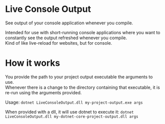 # Live Console Output
See output of your console application whenever you compile.

Intended for use with short-running console applications where you want to constantly see the output refreshed whenever you compile.  
Kind of like live-reload for websites, but for console.

# How it works
You provide the path to your project output executable the arguments to use.  
Whenever there is a change to the directory containing that executable, it is re-run using the arguments provided.

Usage:
`dotnet LiveConsoleOutput.dll my-project-output.exe args`

When provided with a dll, it will use dotnet to execute it:
`dotnet LiveConsoleOutput.dll my-dotnet-core-project-output.dll args`